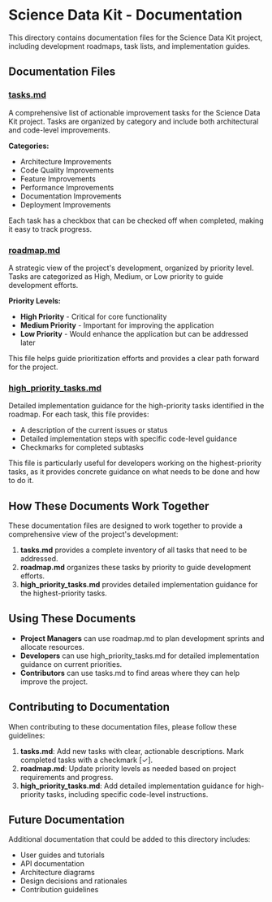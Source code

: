 # Science Data Kit - Documentation

This directory contains documentation files for the Science Data Kit project, including development roadmaps, task lists, and implementation guides.

## Documentation Files

### [tasks.md](tasks.md)

A comprehensive list of actionable improvement tasks for the Science Data Kit project. Tasks are organized by category and include both architectural and code-level improvements.

**Categories:**
- Architecture Improvements
- Code Quality Improvements
- Feature Improvements
- Performance Improvements
- Documentation Improvements
- Deployment Improvements

Each task has a checkbox that can be checked off when completed, making it easy to track progress.

### [roadmap.md](roadmap.md)

A strategic view of the project's development, organized by priority level. Tasks are categorized as High, Medium, or Low priority to guide development efforts.

**Priority Levels:**
- **High Priority** - Critical for core functionality
- **Medium Priority** - Important for improving the application
- **Low Priority** - Would enhance the application but can be addressed later

This file helps guide prioritization efforts and provides a clear path forward for the project.

### [high_priority_tasks.md](high_priority_tasks.md)

Detailed implementation guidance for the high-priority tasks identified in the roadmap. For each task, this file provides:
- A description of the current issues or status
- Detailed implementation steps with specific code-level guidance
- Checkmarks for completed subtasks

This file is particularly useful for developers working on the highest-priority tasks, as it provides concrete guidance on what needs to be done and how to do it.

## How These Documents Work Together

These documentation files are designed to work together to provide a comprehensive view of the project's development:

1. **tasks.md** provides a complete inventory of all tasks that need to be addressed.
2. **roadmap.md** organizes these tasks by priority to guide development efforts.
3. **high_priority_tasks.md** provides detailed implementation guidance for the highest-priority tasks.

## Using These Documents

- **Project Managers** can use roadmap.md to plan development sprints and allocate resources.
- **Developers** can use high_priority_tasks.md for detailed implementation guidance on current priorities.
- **Contributors** can use tasks.md to find areas where they can help improve the project.

## Contributing to Documentation

When contributing to these documentation files, please follow these guidelines:

1. **tasks.md**: Add new tasks with clear, actionable descriptions. Mark completed tasks with a checkmark [✓].
2. **roadmap.md**: Update priority levels as needed based on project requirements and progress.
3. **high_priority_tasks.md**: Add detailed implementation guidance for high-priority tasks, including specific code-level instructions.

## Future Documentation

Additional documentation that could be added to this directory includes:

- User guides and tutorials
- API documentation
- Architecture diagrams
- Design decisions and rationales
- Contribution guidelines